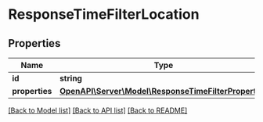 # ResponseTimeFilterLocation

## Properties
Name | Type | Description | Notes
------------ | ------------- | ------------- | -------------
**id** | **string** |  | 
**properties** | [**OpenAPI\Server\Model\ResponseTimeFilterProperties**](ResponseTimeFilterProperties.md) |  | 

[[Back to Model list]](../README.md#documentation-for-models) [[Back to API list]](../README.md#documentation-for-api-endpoints) [[Back to README]](../README.md)


